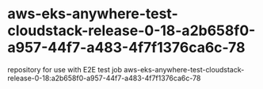 # aws-eks-anywhere-test-cloudstack-release-0-18-a2b658f0-a957-44f7-a483-4f7f1376ca6c-78
repository for use with E2E test job aws-eks-anywhere-test-cloudstack-release-0-18:a2b658f0-a957-44f7-a483-4f7f1376ca6c-78
